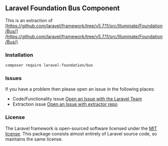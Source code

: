 ## Laravel Foundation Bus Component

This is an extraction of [https://github.com/laravel/framework/tree/v5.7.11/src/Illuminate/Foundation/Bus/](https://github.com/laravel/framework/tree/v5.7.11/src/Illuminate/Foundation/Bus/)

### Installation

```bash
composer require laravel-foundation/bus
```


### Issues

If you have a problem then please open an issue in the following places:

* Code/Functionality issue [Open an Issue with the Laravel Team](https://github.com/laravel/framework/issues/new/choose)
* Extraction issue [Open an Issue with extractor repo](https://github.com/laravel-foundation/readme/issues/new)


### License

The Laravel framework is open-sourced software licensed under the [MIT license](http://opensource.org/licenses/MIT). This package consists almost entirely of Laravel source code, so maintains the same license.

